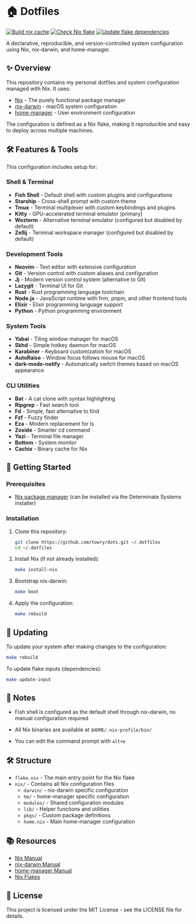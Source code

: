 # 🏠 Dotfiles

[![Build nix cache](https://github.com/towry/dots/actions/workflows/build-nix-cache.yml/badge.svg)](https://github.com/towry/dots/actions/workflows/build-nix-cache.yml)
[![Check Nix flake](https://github.com/towry/dots/actions/workflows/check-flake.yml/badge.svg)](https://github.com/towry/dots/actions/workflows/check-flake.yml)
[![Update flake dependencies](https://github.com/towry/dots/actions/workflows/update-flake.yml/badge.svg)](https://github.com/towry/dots/actions/workflows/update-flake.yml)

A declarative, reproducible, and version-controlled system configuration using Nix, nix-darwin, and home-manager.

## ✨ Overview

This repository contains my personal dotfiles and system configuration managed with Nix. It uses:

- [Nix](https://nixos.org/) - The purely functional package manager
- [nix-darwin](https://github.com/LnL7/nix-darwin) - macOS system configuration
- [home-manager](https://github.com/nix-community/home-manager) - User environment configuration

The configuration is defined as a Nix flake, making it reproducible and easy to deploy across multiple machines.

## 🛠️ Features & Tools

This configuration includes setup for:

### Shell & Terminal

- **Fish Shell** - Default shell with custom plugins and configurations
- **Starship** - Cross-shell prompt with custom theme
- **Tmux** - Terminal multiplexer with custom keybindings and plugins
- **Kitty** - GPU-accelerated terminal emulator (primary)
- **Wezterm** - Alternative terminal emulator (configured but disabled by default)
- **Zellij** - Terminal workspace manager (configured but disabled by default)

### Development Tools

- **Neovim** - Text editor with extensive configuration
- **Git** - Version control with custom aliases and configuration
- **Jj** - Modern version control system (alternative to Git)
- **Lazygit** - Terminal UI for Git
- **Rust** - Rust programming language toolchain
- **Node.js** - JavaScript runtime with fnm, pnpm, and other frontend tools
- **Elixir** - Elixir programming language support
- **Python** - Python programming environment

### System Tools

- **Yabai** - Tiling window manager for macOS
- **Skhd** - Simple hotkey daemon for macOS
- **Karabiner** - Keyboard customization for macOS
- **AutoRaise** - Window focus follows mouse for macOS
- **dark-mode-notify** - Automatically switch themes based on macOS appearance

### CLI Utilities

- **Bat** - A cat clone with syntax highlighting
- **Ripgrep** - Fast search tool
- **Fd** - Simple, fast alternative to find
- **Fzf** - Fuzzy finder
- **Eza** - Modern replacement for ls
- **Zoxide** - Smarter cd command
- **Yazi** - Terminal file manager
- **Bottom** - System monitor
- **Cachix** - Binary cache for Nix

## 🚀 Getting Started

### Prerequisites

- [Nix package manager](https://nixos.org/download.html) (can be installed via the Determinate Systems installer)

### Installation

1. Clone this repository:

   ```bash
   git clone https://github.com/towry/dots.git ~/.dotfiles
   cd ~/.dotfiles
   ```

2. Install Nix (if not already installed):

   ```bash
   make install-nix
   ```

3. Bootstrap nix-darwin:

   ```bash
   make boot
   ```

4. Apply the configuration:
   ```bash
   make rebuild
   ```

## 🔄 Updating

To update your system after making changes to the configuration:

```bash
make rebuild
```

To update flake inputs (dependencies):

```bash
make update-input
```

## 📝 Notes

- Fish shell is configured as the default shell through nix-darwin, no manual configuration required

- All Nix binaries are available at `$HOME/.nix-profile/bin/`

- You can edit the command prompt with `alt+e`

## 🛠️ Structure

- `flake.nix` - The main entry point for the Nix flake
- `nix/` - Contains all Nix configuration files
  - `darwin/` - nix-darwin specific configuration
  - `hm/` - home-manager specific configuration
  - `modules/` - Shared configuration modules
  - `lib/` - Helper functions and utilities
  - `pkgs/` - Custom package definitions
  - `home.nix` - Main home-manager configuration

## 📚 Resources

- [Nix Manual](https://nixos.org/manual/nix/stable/)
- [nix-darwin Manual](https://daiderd.com/nix-darwin/manual/index.html)
- [home-manager Manual](https://nix-community.github.io/home-manager/index.html)
- [Nix Flakes](https://nixos.wiki/wiki/Flakes)

## 📄 License

This project is licensed under the MIT License - see the LICENSE file for details.
